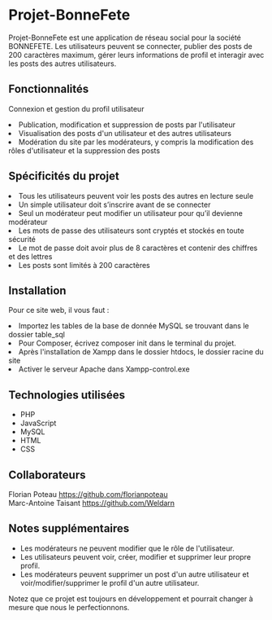 # Projet-BonneFete

Projet-BonneFete est une application de réseau social pour la société BONNEFETE. Les utilisateurs peuvent se connecter, publier des posts de 200 caractères maximum, gérer leurs informations de profil et interagir avec les posts des autres utilisateurs.

## Fonctionnalités

Connexion et gestion du profil utilisateur
<li>Publication, modification et suppression de posts par l'utilisateur</li>
<li>Visualisation des posts d'un utilisateur et des autres utilisateurs</li>
<li>Modération du site par les modérateurs, y compris la modification des rôles d'utilisateur et la suppression des posts</li>

## Spécificités du projet

<li> Tous les utilisateurs peuvent voir les posts des autres en lecture seule</li>
<li> Un simple utilisateur doit s’inscrire avant de se connecter</li>
<li> Seul un modérateur peut modifier un utilisateur pour qu’il devienne modérateur</li>
<li> Les mots de passe des utilisateurs sont cryptés et stockés en toute sécurité</li>
<li> Le mot de passe doit avoir plus de 8 caractères et contenir des chiffres et des lettres</li>
<li> Les posts sont limités à 200 caractères</li>

## Installation

Pour ce site web, il vous faut :

<li>Importez les tables de la base de donnée MySQL se trouvant dans le dossier table_sql</li>
<li>Pour Composer, écrivez composer init dans le terminal du projet.</li>
<li>Après l'installation de Xampp dans le dossier htdocs, le dossier racine du site</li>
<li>Activer le serveur Apache dans Xampp-control.exe</li>

## Technologies utilisées

- PHP
- JavaScript
- MySQL
- HTML
- CSS

## Collaborateurs

Florian Poteau https://github.com/florianpoteau
<br>
Marc-Antoine Taisant https://github.com/Weldarn

## Notes supplémentaires

- Les modérateurs ne peuvent modifier que le rôle de l'utilisateur.
- Les utilisateurs peuvent voir, créer, modifier et supprimer leur propre profil.
- Les modérateurs peuvent supprimer un post d'un autre utilisateur et voir/modifier/supprimer le profil d'un autre utilisateur.

Notez que ce projet est toujours en développement et pourrait changer à mesure que nous le perfectionnons.